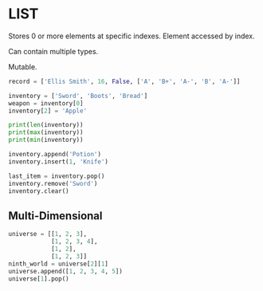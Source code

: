 # LIST

Stores 0 or more elements at specific indexes. Element accessed by index.

Can contain multiple types.

Mutable.

```python
record = ['Ellis Smith', 16, False, ['A', 'B+', 'A-', 'B', 'A-']]

inventory = ['Sword', 'Boots', 'Bread']
weapon = inventory[0]
inventory[2] = 'Apple'

print(len(inventory))
print(max(inventory))
print(min(inventory))

inventory.append('Potion')
inventory.insert(1, 'Knife')

last_item = inventory.pop()
inventory.remove('Sword')
inventory.clear()
```

## Multi-Dimensional

```python
universe = [[1, 2, 3],
            [1, 2, 3, 4],
            [1, 2],
            [1, 2, 3]]
ninth_world = universe[2][1]
universe.append([1, 2, 3, 4, 5])
universe[1].pop()
```
